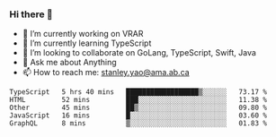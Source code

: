 ### Hi there 👋

- 🔭 I’m currently working on VRAR
- 🌱 I’m currently learning TypeScript
- 👯 I’m looking to collaborate on GoLang, TypeScript, Swift, Java
- 💬 Ask me about Anything
- 📫 How to reach me: stanley.yao@ama.ab.ca


<!--START_SECTION:waka-->
```text
TypeScript   5 hrs 40 mins   ██████████████████▒░░░░░░   73.17 % 
HTML         52 mins         ███░░░░░░░░░░░░░░░░░░░░░░   11.38 % 
Other        45 mins         ██▒░░░░░░░░░░░░░░░░░░░░░░   09.80 % 
JavaScript   16 mins         █░░░░░░░░░░░░░░░░░░░░░░░░   03.60 % 
GraphQL      8 mins          ▒░░░░░░░░░░░░░░░░░░░░░░░░   01.83 % 
```
<!--END_SECTION:waka-->
